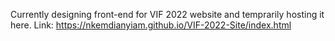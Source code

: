Currently designing front-end for VIF 2022 website and temprarily hosting it here.
Link: https://nkemdianyiam.github.io/VIF-2022-Site/index.html